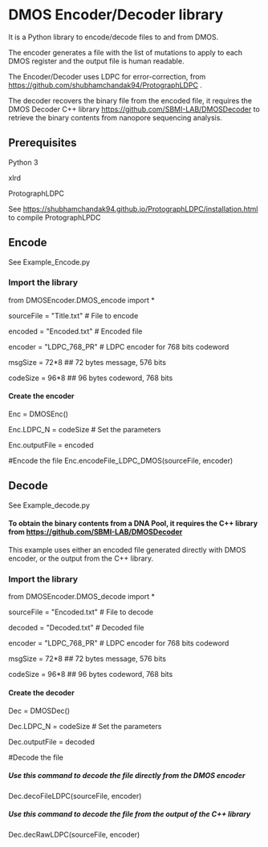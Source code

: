 # DMOS Encoder/Decoder library

It is a Python library to encode/decode files to and from DMOS. 

The encoder generates a file with the list of mutations to apply to each DMOS register and the output file is human readable.

The Encoder/Decoder uses LDPC for error-correction, from https://github.com/shubhamchandak94/ProtographLDPC .

The decoder recovers the binary file from the encoded file, it requires the DMOS Decoder C++ library https://github.com/SBMI-LAB/DMOSDecoder to retrieve the binary contents from nanopore sequencing analysis. 


## Prerequisites

Python 3

xlrd 

ProtographLDPC 

See https://shubhamchandak94.github.io/ProtographLDPC/installation.html to compile ProtographLPDC



## Encode
See Example_Encode.py 

### Import the library

from DMOSEncoder.DMOS_encode import *

sourceFile = "Title.txt"  # File to encode

encoded = "Encoded.txt" # Encoded file

encoder = "LDPC_768_PR"  # LDPC encoder for 768 bits codeword

msgSize = 72*8  ## 72 bytes message, 576 bits

codeSize = 96*8 ## 96 bytes codeword, 768 bits  

#### Create the encoder
Enc = DMOSEnc()

Enc.LDPC_N = codeSize  # Set the parameters

Enc.outputFile = encoded

#Encode the file
Enc.encodeFile_LDPC_DMOS(sourceFile, encoder)



## Decode
See Example_decode.py 

#### To obtain the binary contents from a DNA Pool, it requires the C++ library from https://github.com/SBMI-LAB/DMOSDecoder

This example uses either an encoded file generated directly with DMOS encoder, or the output from the C++ library.

### Import the library
from DMOSEncoder.DMOS_decode import *


sourceFile = "Encoded.txt"  # File to decode

decoded = "Decoded.txt" # Decoded file

encoder = "LDPC_768_PR"  # LDPC encoder for 768 bits codeword

msgSize = 72*8  ## 72 bytes message, 576 bits

codeSize = 96*8 ## 96 bytes codeword, 768 bits  

#### Create the decoder
Dec = DMOSDec()

Dec.LDPC_N = codeSize  # Set the parameters

Dec.outputFile = decoded

#Decode the file

##### Use this command to decode the file directly from the DMOS encoder

Dec.decoFileLDPC(sourceFile, encoder)

##### Use this command to decode the file from the output of the C++ library

Dec.decRawLDPC(sourceFile, encoder)
